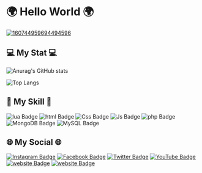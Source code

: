 # 🌍 **Hello World** 🌍

[![160744959694494596](https://cdn.discordapp.com/attachments/827109017008472124/1016603689961656361/b1.png)](https://github.com/renzer-xd?tab=repositories)

## 💻 **My Stat** 💻

![Anurag's GitHub stats](https://github-readme-stats.vercel.app/api?username=renzer-xd&show_icons=true&theme=dracula&border_radius=20)

![Top Langs](https://github-readme-stats.vercel.app/api/top-langs/?username=renzer-xd&layout=compact&theme=dracula&custom_title=Languages&border_radius=20)

## 👦 **My Skill** 👦

![lua Badge](https://img.shields.io/badge/Lua-2C2D72?style=for-the-badge&logo=lua&logoColor=white)
![html Badge](https://img.shields.io/badge/HTML-E34F26?style=for-the-badge&logo=html5&logoColor=white)
![Css Badge](https://img.shields.io/badge/CSS-1572B6?style=for-the-badge&logo=css3&logoColor=white)
![Js Badge](https://img.shields.io/badge/JavaScript-323330?style=for-the-badge&logo=javascript&logoColor=F7DF1E)
![php Badge](https://img.shields.io/badge/PHP-777BB4?style=for-the-badge&logo=php&logoColor=white)
![MongoDB Badge](https://img.shields.io/badge/MongoDB-4EA94B?style=for-the-badge&logo=mongodb&logoColor=white)
![MySQL Badge](https://img.shields.io/badge/MySQL-005C84?style=for-the-badge&logo=mysql&logoColor=whitee)


## 🌐 **My Social** 🌐

[![Instagram Badge](https://img.shields.io/badge/@renzer_xd-E4405F?style=for-the-badge&logo=instagram&logoColor=white)](https://www.instagram.com/renzer_xd/)
[![Facebook Badge](https://img.shields.io/badge/@Pongsakorn-1877F2?style=for-the-badge&logo=facebook&logoColor=white)](https://www.facebook.com/DevRenZer/)
[![Twitter Badge](https://img.shields.io/badge/@renzerxd-1DA1F2?style=for-the-badge&logo=twitter&logoColor=white)](https://twitter.com/RenZerXD)
[![YouTube Badge](https://img.shields.io/badge/Renzer-FF0000?style=for-the-badge&logo=youtube&logoColor=white)](https://www.youtube.com/channel/UCPGPX0JrL2ZWhPPYmJpM2fA)
[![website Badge](https://img.shields.io/badge/website-000000?style=for-the-badge&logo=About.me&logoColor=white)](https://www.renzershop.com)
[![website Badge](https://img.shields.io/badge/Discord-5865F2?style=for-the-badge&logo=discord&logoColor=white)](https://discord.gg/CgzETuC44J)



